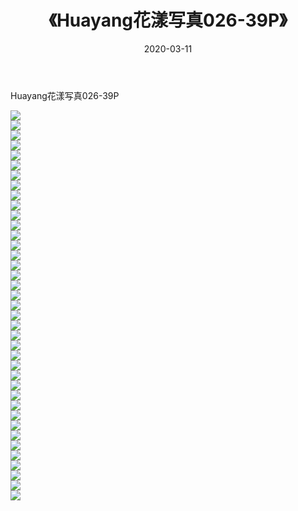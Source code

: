 ﻿---
layout: post
title:  《Huayang花漾写真026-39P》
date:   2020-03-11
img: http://pic.660000.xyz/1:/性感/2020/Huayang花漾写真026-39P/000.jpg
categories: [美女, 清纯, 唯美]
---

Huayang花漾写真026-39P

  ![](http://pic.660000.xyz/1:/性感/2020/Huayang花漾写真026-39P/001.jpg) <br> ![](http://pic.660000.xyz/1:/性感/2020/Huayang花漾写真026-39P/002.jpg) <br> ![](http://pic.660000.xyz/1:/性感/2020/Huayang花漾写真026-39P/003.jpg) <br> ![](http://pic.660000.xyz/1:/性感/2020/Huayang花漾写真026-39P/004.jpg) <br> ![](http://pic.660000.xyz/1:/性感/2020/Huayang花漾写真026-39P/005.jpg) <br> ![](http://pic.660000.xyz/1:/性感/2020/Huayang花漾写真026-39P/006.jpg) <br> ![](http://pic.660000.xyz/1:/性感/2020/Huayang花漾写真026-39P/007.jpg) <br> ![](http://pic.660000.xyz/1:/性感/2020/Huayang花漾写真026-39P/008.jpg) <br> ![](http://pic.660000.xyz/1:/性感/2020/Huayang花漾写真026-39P/009.jpg) <br> ![](http://pic.660000.xyz/1:/性感/2020/Huayang花漾写真026-39P/010.jpg) <br> ![](http://pic.660000.xyz/1:/性感/2020/Huayang花漾写真026-39P/011.jpg) <br> ![](http://pic.660000.xyz/1:/性感/2020/Huayang花漾写真026-39P/012.jpg) <br> ![](http://pic.660000.xyz/1:/性感/2020/Huayang花漾写真026-39P/013.jpg) <br> ![](http://pic.660000.xyz/1:/性感/2020/Huayang花漾写真026-39P/014.jpg) <br> ![](http://pic.660000.xyz/1:/性感/2020/Huayang花漾写真026-39P/015.jpg) <br> ![](http://pic.660000.xyz/1:/性感/2020/Huayang花漾写真026-39P/016.jpg) <br> ![](http://pic.660000.xyz/1:/性感/2020/Huayang花漾写真026-39P/017.jpg) <br> ![](http://pic.660000.xyz/1:/性感/2020/Huayang花漾写真026-39P/018.jpg) <br> ![](http://pic.660000.xyz/1:/性感/2020/Huayang花漾写真026-39P/019.jpg) <br> ![](http://pic.660000.xyz/1:/性感/2020/Huayang花漾写真026-39P/020.jpg) <br> ![](http://pic.660000.xyz/1:/性感/2020/Huayang花漾写真026-39P/021.jpg) <br> ![](http://pic.660000.xyz/1:/性感/2020/Huayang花漾写真026-39P/022.jpg) <br> ![](http://pic.660000.xyz/1:/性感/2020/Huayang花漾写真026-39P/023.jpg) <br> ![](http://pic.660000.xyz/1:/性感/2020/Huayang花漾写真026-39P/024.jpg) <br> ![](http://pic.660000.xyz/1:/性感/2020/Huayang花漾写真026-39P/025.jpg) <br> ![](http://pic.660000.xyz/1:/性感/2020/Huayang花漾写真026-39P/026.jpg) <br> ![](http://pic.660000.xyz/1:/性感/2020/Huayang花漾写真026-39P/027.jpg) <br> ![](http://pic.660000.xyz/1:/性感/2020/Huayang花漾写真026-39P/028.jpg) <br> ![](http://pic.660000.xyz/1:/性感/2020/Huayang花漾写真026-39P/029.jpg) <br> ![](http://pic.660000.xyz/1:/性感/2020/Huayang花漾写真026-39P/030.jpg) <br> ![](http://pic.660000.xyz/1:/性感/2020/Huayang花漾写真026-39P/031.jpg) <br> ![](http://pic.660000.xyz/1:/性感/2020/Huayang花漾写真026-39P/032.jpg) <br> ![](http://pic.660000.xyz/1:/性感/2020/Huayang花漾写真026-39P/033.jpg) <br> ![](http://pic.660000.xyz/1:/性感/2020/Huayang花漾写真026-39P/034.jpg) <br> ![](http://pic.660000.xyz/1:/性感/2020/Huayang花漾写真026-39P/035.jpg) <br> ![](http://pic.660000.xyz/1:/性感/2020/Huayang花漾写真026-39P/036.jpg) <br> ![](http://pic.660000.xyz/1:/性感/2020/Huayang花漾写真026-39P/037.jpg) <br> ![](http://pic.660000.xyz/1:/性感/2020/Huayang花漾写真026-39P/038.jpg) <br> ![](http://pic.660000.xyz/1:/性感/2020/Huayang花漾写真026-39P/039.jpg) <br>